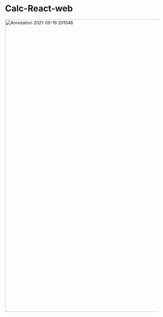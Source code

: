 #  Calc-React-web

<img width="956" alt="Annotation 2021-09-19 201046" src="https://user-images.githubusercontent.com/55707579/133945943-7f3f33d0-bc08-4636-8121-f5de9a16a1aa.png">
